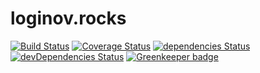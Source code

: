 # loginov.rocks

[![Build Status](https://travis-ci.com/loginov-rocks/loginov-rocks.github.io.svg?branch=master)](https://travis-ci.com/loginov-rocks/loginov-rocks.github.io)
[![Coverage Status](https://coveralls.io/repos/github/loginov-rocks/loginov-rocks.github.io/badge.svg?branch=master)](https://coveralls.io/github/loginov-rocks/loginov-rocks.github.io?branch=master)
[![dependencies Status](https://david-dm.org/loginov-rocks/loginov-rocks.github.io/status.svg)](https://david-dm.org/loginov-rocks/loginov-rocks.github.io)
[![devDependencies Status](https://david-dm.org/loginov-rocks/loginov-rocks.github.io/dev-status.svg)](https://david-dm.org/loginov-rocks/loginov-rocks.github.io?type=dev)
[![Greenkeeper badge](https://badges.greenkeeper.io/loginov-rocks/loginov-rocks.github.io.svg)](https://greenkeeper.io/)
